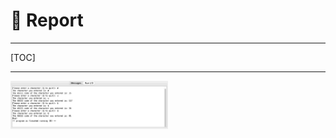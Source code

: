 # &#x1F4DD; Report 

---

[TOC]

---



<img src=images/syscall-io.png width='50%' height='50%' ></img>
